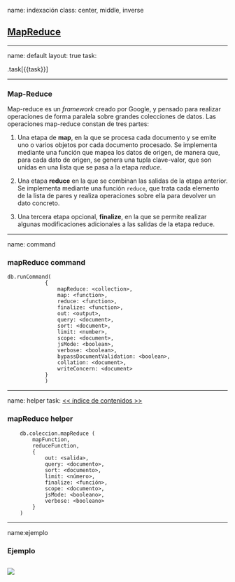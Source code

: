 name: indexación
class: center, middle, inverse
## [MapReduce](https://docs.mongodb.com/manual/core/map-reduce/)
---

name: default
layout: true
task: &nbsp;

.task[{{task}}]

---

### Map-Reduce

Map-reduce es un _framework_ creado por Google, y pensado
para realizar operaciones de forma paralela sobre grandes colecciones
de datos.
Las operaciones map-reduce constan de tres partes:

1. Una etapa de __map__, en la que se procesa cada documento y se emite uno o varios objetos por cada documento procesado. Se implementa mediante una función que mapea los datos de origen, de manera que, para cada dato de origen, se genera una tupla clave-valor, que son unidas en una lista que se pasa a la etapa _reduce_.
   
2. Una etapa __reduce__ en la que se combinan las salidas de la etapa anterior. Se implementa mediante una función `reduce`, que trata cada elemento de la lista de pares y realiza operaciones sobre ella para devolver un dato concreto.
   
3. Una tercera etapa opcional, __finalize__, en la que se permite realizar algunas modificaciones adicionales a las salidas de la etapa reduce.
   
---
name: command
### mapReduce command

    db.runCommand(
                {
                    mapReduce: <collection>,
                    map: <function>,
                    reduce: <function>,
                    finalize: <function>,
                    out: <output>,
                    query: <document>,
                    sort: <document>,
                    limit: <number>,
                    scope: <document>,
                    jsMode: <boolean>,
                    verbose: <boolean>,
                    bypassDocumentValidation: <boolean>,
                    collation: <document>,
                    writeConcern: <document>
                }
                )  
---
name: helper
task: [<< índice de contenidos >>](#contenido)

### mapReduce helper

        db.coleccion.mapReduce (
            mapFunction,
            reduceFunction,
            {
                out: <salida>,
                query: <documento>,
                sort: <documento>,
                limit: <número>,
                finalize: <función>,
                scope: <documento>,
                jsMode: <booleano>,
                verbose: <booleano>
            }
        )

---
name:ejemplo
### Ejemplo

![](https://docs.mongodb.com/manual/_images/map-reduce.bakedsvg.svg)
---
